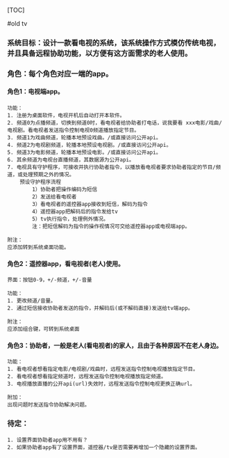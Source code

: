 [TOC]

#old tv

### 系统目标：设计一款看电视的系统，该系统操作方式模仿传统电视，并且具备远程协助功能，以方便有这方面需求的老人使用。

### 角色：每个角色对应一端的app。

#### 角色1：电视端app。
    
    功能：
    1. 注册为桌面软件，电视开机后自动打开本软件。
    2. 频道0为点播频道，切换到频道0时，看电视者给协助者打电话，说我要看 xxx电影/戏曲/电视剧。看电视者发送指令控制电视0频道播放指定节目。
    3. 频道1为戏曲频道，轮播本地预设戏曲。/或直接访问公开api。
    4. 频道2为电视剧频道，轮播本地预设电视剧。/或直接访问公开api。
    5. 频道3为电影频道，轮播本地预设电影。/或直接访问公开api。
    6. 其余频道为电视台直播频道，其数据源为公开api。
    7. 电视具有守护程序，可接收并执行协助者指令，以播放看电视者要求协助者指定的节目/频道，或处理预期之外的情况。
        预设守护程序流程
            1）协助者把操作编码为短信
            2）发送给看电视者
            3）看电视者的遥控器app接收到短信，解码为指令
            4）遥控器app把解码后的指令发给tv
            5）tv执行指令，处理例外情况。
            注：把短信解码为指令的操作视情况可交给遥控器app或电视端app。
            
    附注：
    应添加转到系统桌面功能。
    
#### 角色2：遥控器app，看电视者(老人)使用。
    
    界面：按钮0-9，+/-频道，+/-音量
    
    功能：
    1. 更改频道/音量。
    2. 通过短信接收协助者发送的指令，并解码后(或不解码直接)发送给tv端app。
    
    附注：
    应添加组合键，可转到系统桌面
    
#### 角色3：协助者，一般是老人(看电视者)的家人，且由于各种原因不在老人身边。
    
    功能：
    1. 看电视者想看指定电影/电视剧/戏曲时，远程发送指令控制电视播放指定节目。
    2. 看电视者想看指定频道时，远程发送指令控制电视播放指定频道。
    3. 电视播放直播的公开api(url)失效时，远程发送指令控制电视更换正确url。
    
    附加：
    出现问题时发送指令协助解决问题。
    
### 待定：
    
    1. 设置界面协助者app用不用有？
    2. 如果协助者app有了设置界面，遥控器/tv是否需要再增加一个隐藏的设置界面。